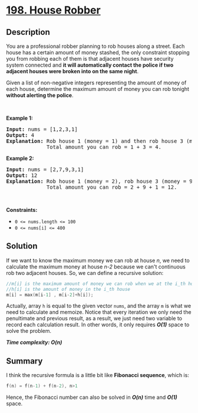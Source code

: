 # [198. House Robber](https://leetcode.com/problems/house-robber/)

## Description

<div class="content__u3I1 question-content__JfgR"><div><p>You are a professional robber planning to rob houses along a street. Each house has a certain amount of money stashed, the only constraint stopping you from robbing each of them is that adjacent houses have security system connected and <b>it will automatically contact the police if two adjacent houses were broken into on the same night</b>.</p>

<p>Given a list of non-negative integers representing the amount of money of each house, determine the maximum amount of money you can rob tonight <b>without alerting the police</b>.</p>

<p>&nbsp;</p>
<p><strong>Example 1:</strong></p>

<pre><strong>Input:</strong> nums = [1,2,3,1]
<strong>Output:</strong> 4
<strong>Explanation:</strong> Rob house 1 (money = 1) and then rob house 3 (money = 3).
&nbsp;            Total amount you can rob = 1 + 3 = 4.
</pre>

<p><strong>Example 2:</strong></p>

<pre><strong>Input:</strong> nums = [2,7,9,3,1]
<strong>Output:</strong> 12
<strong>Explanation:</strong> Rob house 1 (money = 2), rob house 3 (money = 9) and rob house 5 (money = 1).
&nbsp;            Total amount you can rob = 2 + 9 + 1 = 12.
</pre>

<p>&nbsp;</p>
<p><strong>Constraints:</strong></p>

<ul>
	<li><code>0 &lt;= nums.length &lt;= 100</code></li>
	<li><code>0 &lt;= nums[i] &lt;= 400</code></li>
</ul>
</div></div>

## Solution
If we want to know the maximum money we can rob at house _n_, we need to calculate the maximum money at house _n-2_ because we can't continuous rob two adjacent houses. So, we can define a recursive solution:
```cpp
//m[i] is the maximum amount of money we can rob when we at the i_th house
//h[i] is the amount of money in the i_th house
m[i] = max(m[i-1] , m[i-2]+h[i]);
```
Actually, array `h` is equal to the given vector `nums`, and the array `m` is what we need to calculate and memoize. Notice that every iteration we only need the penultimate and previous result, as a result, we just need two variable to record each calculation result. In other words, it only requires _**O(1)**_ space to solve the problem.

_**Time complexity: O(n)**_
## Summary
I think the recursive formula is a little bit like **Fibonacci sequence**, which is:
```cpp
f(n) = f(n-1) + f(n-2), n>1
```
Hence, the Fibonacci number can also be solved in _**O(n)**_ time and _**O(1)**_ space.
